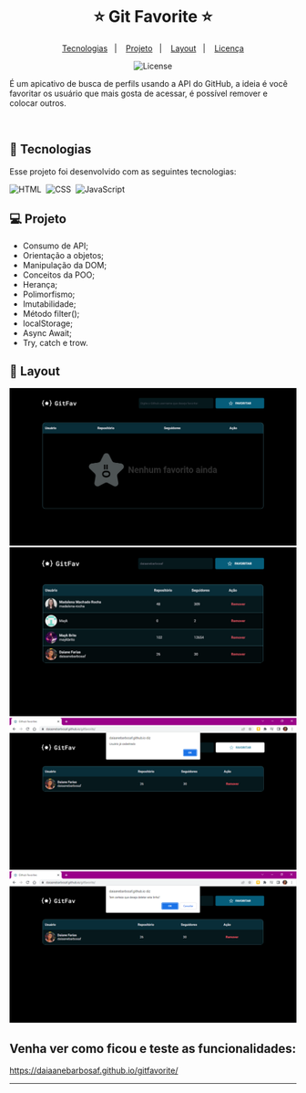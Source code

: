 <h1 align="center">⭐ Git Favorite ⭐</h1>

<p align="center">
  <a href="#-tecnologias">Tecnologias</a>&nbsp;&nbsp;&nbsp;|&nbsp;&nbsp;&nbsp;
  <a href="#-projeto">Projeto</a>&nbsp;&nbsp;&nbsp;|&nbsp;&nbsp;&nbsp;
  <a href="#-layout">Layout</a>&nbsp;&nbsp;&nbsp;|&nbsp;&nbsp;&nbsp;
  <a href="#memo-licença">Licença</a>
</p>

<p align="center">
  <img alt="License" src="https://img.shields.io/static/v1?label=license&message=MIT&color=49AA26&labelColor=000000">
</p>

<p align="center">

É um apicativo de busca de perfils usando a API do GitHub, a ideia é você favoritar os usuário que mais gosta de acessar, é possível remover e colocar outros.

</p>


<br>

## 🚀 Tecnologias

Esse projeto foi desenvolvido com as seguintes tecnologias:

![HTML](https://img.shields.io/badge/-HTML-05122A?style=flat&logo=HTML5)&nbsp;
![CSS](https://img.shields.io/badge/-CSS-05122A?style=flat&logo=CSS3&logoColor=1572B6)&nbsp;
![JavaScript](https://img.shields.io/badge/-JavaScript-05122A?style=flat&logo=javascript)&nbsp;

## 💻 Projeto

- Consumo de API;
- Orientação a objetos;
- Manipulação da DOM;
- Conceitos da POO;
- Herança;
- Polimorfismo;
- Imutabilidade;
- Método filter();
- localStorage;
- Async Await;
- Try, catch e trow.

## 🔖 Layout

![prewiew](preview1.png)
![prewiew](preview2.png)
![prewiew](./preview3.PNG)
![prewiew](./preview4.PNG)

## Venha ver como ficou e teste as funcionalidades:

https://daiaanebarbosaf.github.io/gitfavorite/

---